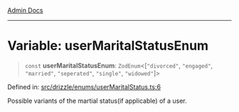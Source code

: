 [Admin Docs](/)

***

# Variable: userMaritalStatusEnum

> `const` **userMaritalStatusEnum**: `ZodEnum`\<\[`"divorced"`, `"engaged"`, `"married"`, `"seperated"`, `"single"`, `"widowed"`\]\>

Defined in: [src/drizzle/enums/userMaritalStatus.ts:6](https://github.com/syedali237/talawa-api/blob/1ea81b2cbc70edeabb13ce54739da6a490530cde/src/drizzle/enums/userMaritalStatus.ts#L6)

Possible variants of the martial status(if applicable) of a user.
